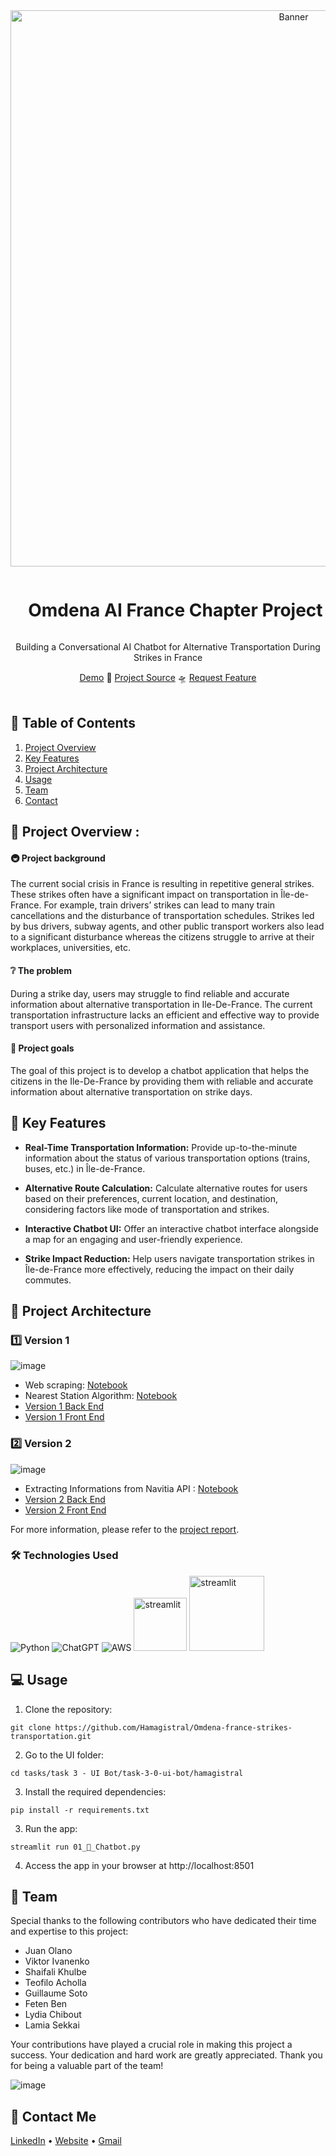 <div align="center">
  <a href="#">
    <img src="https://github.com/Hamagistral/Omdena-france-strikes-transportation/assets/66017329/0dafd773-bc58-4942-a2f2-ed1154e1f975" alt="Banner" width="890">
  </a>

  <div id="user-content-toc">
    <ul>
      <summary><h1 style="display: inline-block;">Omdena AI France Chapter Project</h1></summary>
    </ul>
  </div>
  
  <p>Building a Conversational AI Chatbot for Alternative Transportation During Strikes in France</p>
    <a href="https://www.youtube.com/watch?v=MHPyRCB5QLk" target="_blank">Demo</a>
    🚕
    <a href="https://omdena.com/chapter-challenges/building-a-conversational-ai-chatbot-for-alternative-transportation-during-strikes/" target="_blank">Project Source</a>
    🛸
    <a href="https://github.com/Hamagistral/Omdena-france-strikes-transportation/issues" target="_blank">Request Feature</a>
</div>
<br>

## 📝 Table of Contents

1. [ Project Overview ](#introduction)
2. [ Key Features ](#features)
3. [ Project Architecture ](#arch)
4. [ Usage ](#usage)
5. [ Team ](#team)
6. [ Contact ](#contact)

<a name="introduction"></a>
## 🔬 Project Overview :

#### 🚇 Project background

The current social crisis in France is resulting in repetitive general strikes. These strikes often have a significant impact on transportation in Île-de-France. For example, train drivers’ strikes can lead to many train cancellations and the disturbance of transportation schedules. Strikes led by bus drivers, subway agents, and other public transport workers also lead to a significant disturbance whereas the citizens struggle to arrive at their workplaces, universities, etc.

#### ❔ The problem

During a strike day, users may struggle to find reliable and accurate information about alternative transportation in Ile-De-France. The current transportation infrastructure lacks an efficient and effective way to provide transport users with personalized information and assistance.

#### 🎯 Project goals

The goal of this project is to develop a chatbot application that helps the citizens in the Ile-De-France by providing them with reliable and accurate information about alternative transportation on strike days.

<a name="features"></a>
## 🔌 Key Features

- **Real-Time Transportation Information:** Provide up-to-the-minute information about the status of various transportation options (trains, buses, etc.) in Île-de-France.

- **Alternative Route Calculation:** Calculate alternative routes for users based on their preferences, current location, and destination, considering factors like mode of transportation and strikes.

- **Interactive Chatbot UI:** Offer an interactive chatbot interface alongside a map for an engaging and user-friendly experience.

- **Strike Impact Reduction:** Help users navigate transportation strikes in Île-de-France more effectively, reducing the impact on their daily commutes.

<a name="arch"></a>
## 📝 Project Architecture

### 1️⃣ Version 1

![image](https://github.com/Hamagistral/Omdena-france-strikes-transportation/assets/66017329/404d2004-ba0d-46d9-b9d1-7c3e384489a2)

- Web scraping: [Notebook](https://github.com/Hamagistral/Omdena-france-strikes-transportation/blob/master/tasks/task%201%20-%20Data%20Collection/hamagistral/scraping_traffic_status.ipynb)
- Nearest Station Algorithm: [Notebook](https://github.com/Hamagistral/Omdena-france-strikes-transportation/blob/master/tasks/task%201%20-%20Data%20Collection/hamagistral/train_ratp_stations.ipynb)
- [Version 1 Back End](https://github.com/Hamagistral/Omdena-france-strikes-transportation/blob/master/tasks/task%203%20-%20UI%20Bot/task-3-0-ui-bot/hamagistral/chatbot_man.py)
- [Version 1 Front End](https://github.com/Hamagistral/Omdena-france-strikes-transportation/blob/master/tasks/task%203%20-%20UI%20Bot/task-3-0-ui-bot/hamagistral/01_%F0%9F%92%AC_Chatbot.py)

### 2️⃣ Version 2

![image](https://github.com/Hamagistral/Omdena-france-strikes-transportation/assets/66017329/702027df-ae62-4ae0-ace3-60be7c9f51b6)

- Extracting Informations from Navitia API : [Notebook](https://github.com/Hamagistral/Omdena-france-strikes-transportation/blob/master/tasks/task%201%20-%20Data%20Collection/hamagistral/navitia_route.ipynb)
- [Version 2 Back End](https://github.com/Hamagistral/Omdena-france-strikes-transportation/blob/master/tasks/task%203%20-%20UI%20Bot/task-3-0-ui-bot/hamagistral/chatbot_navitia.py)
- [Version 2 Front End](https://github.com/Hamagistral/Omdena-france-strikes-transportation/blob/master/tasks/task%203%20-%20UI%20Bot/task-3-0-ui-bot/hamagistral/pages/02_%F0%9F%92%AC_Chatbot_V2.py)

For more information, please refer to the [project report](https://github.com/Hamagistral/Omdena-france-strikes-transportation/blob/master/report/Omdena%20Ile-De-France%20Report%20.pdf).

### 🛠️ Technologies Used

![Python](https://img.shields.io/badge/python-3670A0?style=for-the-badge&logo=python&logoColor=ffdd54)
![ChatGPT](https://img.shields.io/badge/OpenAI-74aa9c?style=for-the-badge&logo=openai&logoColor=white)
![AWS](https://img.shields.io/badge/AWS-%23FF9900.svg?style=for-the-badge&logo=amazon-aws&logoColor=white)
<img src="https://github.com/Hamagistral/Omdena-france-strikes-transportation/assets/66017329/4b0f2110-5833-4ebc-a51b-a091310805e3" alt="streamlit" width="85">
<img src="https://user-images.githubusercontent.com/66017329/223900076-e1d5c1e5-7c4d-4b73-84e7-ae7d66149bc6.png" alt="streamlit" width="120">


<a name="usage"></a>
## 💻 Usage

1. Clone the repository:

```
git clone https://github.com/Hamagistral/Omdena-france-strikes-transportation.git
```

2. Go to the UI folder:

```
cd tasks/task 3 - UI Bot/task-3-0-ui-bot/hamagistral
```

3. Install the required dependencies:

```
pip install -r requirements.txt
```

3. Run the app:
```
streamlit run 01_💬_Chatbot.py
```

4. Access the app in your browser at http://localhost:8501

<a name="team"></a>
## 👥 Team

Special thanks to the following contributors who have dedicated their time and expertise to this project:

- Juan Olano
- Viktor Ivanenko
- Shaifali Khulbe
- Teofilo Acholla
- Guillaume Soto
- Feten Ben
- Lydia Chibout
- Lamia Sekkai

Your contributions have played a crucial role in making this project a success. Your dedication and hard work are greatly appreciated. Thank you for being a valuable part of the team!

![image](https://github.com/Hamagistral/Omdena-france-strikes-transportation/assets/66017329/4446fd96-57b2-4293-9c85-1a7c90ac4922)

<a name="contact"></a>
## 📨 Contact Me

[LinkedIn](https://www.linkedin.com/in/hamza-elbelghiti/) •
[Website](https://Hamagistral.me) •
[Gmail](hamza.lbelghiti@gmail.com)
